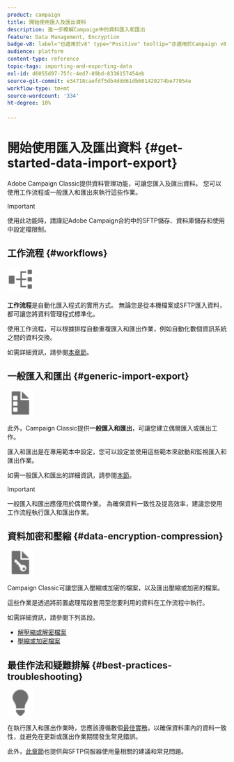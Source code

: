 ```yaml
---
product: campaign
title: 開始使用匯入及匯出資料
description: 進一步瞭解Campaign中的資料匯入和匯出
feature: Data Management, Encryption
badge-v8: label="也適用於v8" type="Positive" tooltip="亦適用於Campaign v8"
audience: platform
content-type: reference
topic-tags: importing-and-exporting-data
exl-id: d6055d97-75fc-4ed7-89bd-8336157454eb
source-git-commit: e34718caefdf5db4ddd61db601420274be77054e
workflow-type: tm+mt
source-wordcount: '334'
ht-degree: 10%

---
```


# 開始使用匯入及匯出資料 {#get-started-data-import-export}



Adobe Campaign Classic提供資料管理功能，可讓您匯入及匯出資料。 您可以使用工作流程或一般匯入和匯出來執行這些作業。

>[!IMPORTANT]
>
>使用此功能時，請謹記Adobe Campaign合約中的SFTP儲存、資料庫儲存和使用中設定檔限制。

## 工作流程 {#workflows}

<img src="assets/do-not-localize/icon_workflows.svg" width="60px">

**工作流程**&#x200B;是自動化匯入程式的實用方式。 無論您是從本機檔案或SFTP匯入資料，都可讓您將資料管理程式標準化。

使用工作流程，可以根據排程自動重複匯入和匯出作業，例如自動化數個資訊系統之間的資料交換。

如需詳細資訊，請參閱[本章節](../../platform/using/import-export-workflows.md)。

## 一般匯入和匯出 {#generic-import-export}

<img src="assets/do-not-localize/icon_templates.svg" width="60px">

此外，Campaign Classic提供&#x200B;**一般匯入和匯出**，可讓您建立偶爾匯入或匯出工作。

匯入和匯出是在專用範本中設定，您可以設定並使用這些範本來啟動和監視匯入和匯出作業。

如需一般匯入和匯出的詳細資訊，請參閱[本節](../../platform/using/about-generic-imports-exports.md)。

>[!IMPORTANT]
>一般匯入和匯出應僅用於偶爾作業。 為確保資料一致性及提高效率，建議您使用工作流程執行匯入和匯出作業。

## 資料加密和壓縮 {#data-encryption-compression}

<img src="assets/do-not-localize/icon_encrypt.svg" width="60px">

Campaign Classic可讓您匯入壓縮或加密的檔案，以及匯出壓縮或加密的檔案。

這些作業是透過將前置處理階段套用至您要利用的資料在工作流程中執行。

如需詳細資訊，請參閱下列區段。

* [解壓縮或解密檔案](../../platform/using/unzip-decrypt.md)
* [壓縮或加密檔案](../../platform/using/zip-encrypt.md)

## 最佳作法和疑難排解 {#best-practices-troubleshooting}

<img src="assets/do-not-localize/icon_bestpractices.svg" width="60px">

在執行匯入和匯出作業時，您應該遵循數個[最佳實務](../../platform/using/import-export-best-practices.md)，以確保資料庫內的資料一致性，並避免在更新或匯出作業期間發生常見錯誤。

此外，[此章節](../../platform/using/sftp-server-usage.md)也提供與SFTP伺服器使用量相關的建議和常見問題。
